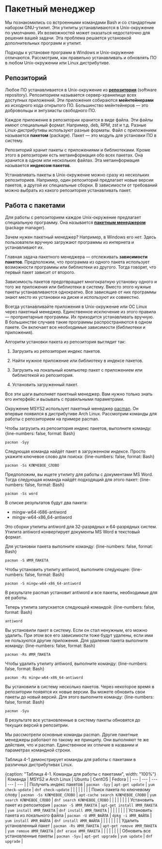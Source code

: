 # Пакетный менеджер

Мы познакомились со встроенными командами Bash и со стандартным набором GNU-утилит. Эти утилиты устанавливаются в Unix-окружение по умолчанию. Их возможностей может оказаться недостаточно для решения вашей задачи. Эта проблема решается установкой дополнительных программ и утилит.

Подходы к установке программ в Windows и Unix-окружение отличаются. Рассмотрим, как правильно устанавливать и обновлять ПО в любом Unix-окружении или Linux дистрибутиве.

## Репозиторий

Любое ПО устанавливается в Unix-окружение из [**репозитория**](https://help.ubuntu.ru/wiki/репозиторий) (software repository). Репозиторием называется сервер-хранилище всех доступных приложений. Эти приложения собираются **мейнтейнерами** из исходного кода открытого ПО. Большинство мейнтейнеров — это добровольцы и энтузиасты свободного ПО.

Каждое приложение в репозитории хранится в виде файла. Эти файлы имеют специальный формат. Например, deb, RPM, zst и т.д. Разные Linux-дистрибутивы используют разные форматы. Файл с приложением называется **пакетом** (package). Пакет — это модуль для установки ПО в систему.

Репозиторий хранит пакеты с приложениями и библиотеками. Кроме этого в репозитории есть метаинформация обо всех пакетах. Она хранится в одном или нескольких файлах. Эта метаинформация называется **индексом пакетов**.

Устанавливать пакеты в Unix-окружение можно сразу из нескольких репозиториев. Например, один репозиторий предлагает новые версии пакетов, а другой их специальные сборки. В зависимости от требований можно выбрать из какого репозитория устанавливать пакет.

## Работа с пакетами

Для работы с репозиторием каждое Unix-окружение предлагает специальную программу. Она называется [**пакетным менеджером**](https://ru.wikipedia.org/wiki/Система_управления_пакетами) (package manager).

Зачем нужен пакетный менеджер? Например, в Windows его нет. Здесь пользователи вручную загружают программы из интернета и устанавливают их.

Главная задача пакетного менеджера — отслеживать **зависимости пакетов**. Предположим, что программа из одного пакета использует возможности программы или библиотеки из другого. Тогда говорят, что первый пакет зависит от второго.

Зависимость пакетов предотвращает многократную установку одного и того же приложения или библиотеки в систему. Вместо этого нужные пакеты устанавливаются однократно. Все зависящие от них программы знают место их установки на диске и используют их совместно.

Всегда устанавливайте приложения в Unix-окружение или ОС Linux через пакетный менеджер. Единственное исключение из этого правила — проприетарные программы. Их приходится устанавливать вручную. В большинстве случаев такие программы распространяются в одном пакете. Он включает все необходимые зависимости (библиотеки и приложения).

Алгоритм установки пакета из репозитория выглядит так:

1. Загрузить из репозитория индекс пакетов.

2. Найти нужное приложение или библиотеку в индексе пакетов.

3. Загрузить на локальный компьютер пакет с приложением или библиотекой из репозитория.

4. Установить загруженный пакет.

Все эти шаги выполняет пакетный менеджер. Вам нужно только знать его интерфейс и вызывать с правильными параметрами.

Окружение MSYS2 использует пакетный менеджер [pacman](https://wiki.archlinux.org/index.php/Pacman_(Русский)). Он впервые появился в дистрибутиве Arch Linux. Рассмотрим команды для работы с репозиторием на примере pacman.

Чтобы загрузить из репозитория индекс пакетов, выполните команду:
{line-numbers: false, format: Bash}
```
pacman -Syy
```

Следующая команда найдёт пакет в загруженном индексе. Просто укажите ключевое слово для поиска:
{line-numbers: false, format: Bash}
```
pacman -Ss КЛЮЧЕВОЕ_СЛОВО
```

Предположим, вы ищете утилиту для работы с документами MS Word. Тогда следующая команда найдёт подходящий для этого пакет:
{line-numbers: false, format: Bash}
```
pacman -Ss word
```

В списке результатов будут два пакета:

* mingw-w64-i686-antiword
* mingw-w64-x86_64-antiword

Это сборки утилиты antiword для 32-разрядных и 64-разрядных систем. Утилита antiword конвертирует документы MS Word в текстовый формат.

Для установки пакета выполните команду:
{line-numbers: false, format: Bash}
```
pacman -S ИМЯ_ПАКЕТА
```

Чтобы установить утилиту antiword, выполните следующее:
{line-numbers: false, format: Bash}
```
pacman -S mingw-w64-x86_64-antiword
```

В результате pacman установит antiword и все пакеты, необходимые для её работы.

Теперь утилита запускается следующей командой:
{line-numbers: false, format: Bash}
```
antiword
```

Вы установили пакет в систему. Если он стал ненужным, его можно удалить. При этом все его зависимости тоже будут удалены, если ими не пользуются другие приложения. Для удаления пакета выполните команду:
{line-numbers: false, format: Bash}
```
pacman -Rs ИМЯ_ПАКЕТА
```

Чтобы удалить утилиту antiword, выполните команду:
{line-numbers: false, format: Bash}
```
pacman -Rs mingw-w64-x86_64-antiword
```

Вы установили в систему несколько пакетов. Через некоторое время в репозитории появятся их новые версии. Вы можете обновить свои пакеты до новый версий. Для этого выполните команду:
{line-numbers: false, format: Bash}
```
pacman -Syu
```

В результате все установленные в систему пакеты обновятся до текущих версий в репозитрии.

Мы рассмотрели основные команды pacman. Другие пакетные менеджеры работают по такому же принципу. Они выполняют те же действия, что и pacman. Единственное их отличие в названии и параметрах командной строки.

Таблица 4-1 демонстрирует команды для работы с пакетами в различных дистрибутивах Linux.

{caption: "Таблица 4-1. Команды для работы с пакетами", width: "100%"}
| Команда | MSYS2 и Arch Linux | Ubuntu | CentOS | Fedora |
| --- | --- | --- | --- | --- |
| Получить индекс пакетов | `pacman -Syy` | `apt-get update` | `yum check-update` | `dnf check-update` |
|  | | | | |
| Поиск пакета по ключевому слову | `pacman -Ss КЛЮЧЕВОЕ_СЛОВО` | `apt-cache search КЛЮЧЕВОЕ_СЛОВО` | `yum search КЛЮЧЕВОЕ_СЛОВО` | `dnf search КЛЮЧЕВОЕ_СЛОВО` |
|  | | | | |
| Установить пакет из репозитория | `pacman -S ИМЯ_ПАКЕТА` | `apt-get install ИМЯ_ПАКЕТА` | `yum install ИМЯ_ПАКЕТА` | `dnf install ИМЯ_ПАКЕТА` |
|  | | | | |
| Установить пакета из локального файла | `pacman -U ИМЯ_ФАЙЛА` | `dpkg -i ИМЯ_ФАЙЛА` | `yum install ИМЯ_ФАЙЛА` | `dnf install ИМЯ_ФАЙЛА` |
|  | | | | |
| Удалить установленный пакет | `pacman -Rs ИМЯ_ПАКЕТА` | `apt-get remove ИМЯ_ПАКЕТА` | `yum remove ИМЯ_ПАКЕТА` | `dnf erase ИМЯ_ПАКЕТА` |
|  | | | | |
| Обновить все установленные пакеты | `pacman -Syu` | `apt-get upgrade` | `yum update` | `dnf upgrade` |